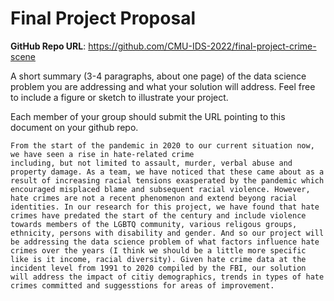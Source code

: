# Final Project Proposal

**GitHub Repo URL**: https://github.com/CMU-IDS-2022/final-project-crime-scene

A short summary (3-4 paragraphs, about one page) of the data science problem you are addressing and what your solution will address. Feel free to include a figure or sketch to illustrate your project.

Each member of your group should submit the URL pointing to this document on your github repo.

    From the start of the pandemic in 2020 to our current situation now, we have seen a rise in hate-related crime
    including, but not limited to assault, murder, verbal abuse and property damage. As a team, we have noticed that these came about as a result of increasing racial tensions exasperated by the pandemic which encouraged misplaced blame and subsequent racial violence. However, hate crimes are not a recent phenomenon and extend beyong racial identities. In our research for this project, we have found that hate crimes have predated the start of the century and include violence towards members of the LGBTQ community, various religous groups, ethnicity, persons with disability and gender. And so our project will be addressing the data science problem of what factors influence hate crimes over the years (I think we should be a little more specific like is it income, racial diversity). Given hate crime data at the incident level from 1991 to 2020 compiled by the FBI, our solution will address the impact of citiy demographics, trends in types of hate crimes committed and suggesstions for areas of improvement.